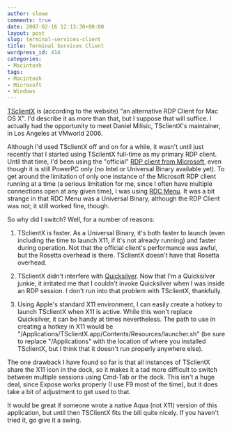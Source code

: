 ```yaml
---
author: slowe
comments: true
date: 2007-02-16 12:13:30+00:00
layout: post
slug: terminal-services-client
title: Terminal Services Client
wordpress_id: 414
categories:
- Macintosh
tags:
- Macintosh
- Microsoft
- Windows
---
```


[TSclientX](http://desktopecho.com/tsclientx/) is (according to the website) "an alternative RDP Client for Mac OS X". I'd describe it as more than that, but I suppose that will suffice. I actually had the opportunity to meet Daniel Milisic, TSclientX's maintainer, in Los Angeles at VMworld 2006.

Although I'd used TSclientX off and on for a while, it wasn't until just recently that I started using TSclientX full-time as my primary RDP client. Until that time, I'd been using the "official" [RDP client from Microsoft](http://www.microsoft.com/mac/downloads.aspx?pid=download&location=/mac/download/misc/rdc_update_103.xml&secid=80&ssid=10&flgnosysreq=True), even though it is still PowerPC only (no Intel or Universal Binary available yet). To get around the limitation of only one instance of the Microsoft RDP client running at a time (a serious limitation for me, since I often have multiple connections open at any given time), I was using [RDC Menu](http://www.xutils.com/rdcmenu/). It was a bit strange in that RDC Menu was a Universal Binary, although the RDP Client was not; it still worked fine, though.

So why did I switch? Well, for a number of reasons:

1. TSclientX is faster. As a Universal Binary, it's both faster to launch (even including the time to launch X11, if it's not already running) and faster during operation. Not that the official client's performance was awful, but the Rosetta overhead is there. TSclientX doesn't have that Rosetta overhead.

2. TSclientX didn't interfere with [Quicksilver](http://quicksilver.blacktree.com/). Now that I'm a Quicksilver junkie, it irritated me that I couldn't invoke Quicksilver when I was inside an RDP session. I don't run into that problem with TSclientX, thankfully.

3. Using Apple's standard X11 environment, I can easily create a hotkey to launch TSclientX when X11 is active. While this won't replace Quicksilver, it can be handy at times nevertheless. The path to use in creating a hotkey in X11 would be "/Applications/TSclientX.app/Contents/Resources/launcher.sh" (be sure to replace "/Applications" with the location of where you installed TSclientX, but I think that it doesn't run properly anywhere else).

The one drawback I have found so far is that all instances of TSclientX share the X11 icon in the dock, so it makes it a tad more difficult to switch between multiple sessions using Cmd-Tab or the dock. This isn't a huge deal, since Expose works properly (I use F9 most of the time), but it does take a bit of adjustment to get used to that.

It would be great if someone wrote a native Aqua (not X11) version of this application, but until then TSClientX fits the bill quite nicely. If you haven't tried it, go give it a swing.
